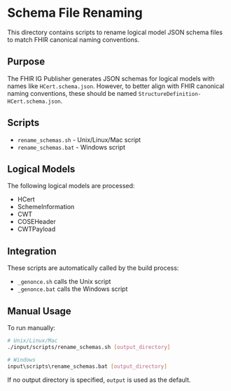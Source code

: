 # Schema File Renaming

This directory contains scripts to rename logical model JSON schema files to match FHIR canonical naming conventions.

## Purpose

The FHIR IG Publisher generates JSON schemas for logical models with names like `HCert.schema.json`. However, to better align with FHIR canonical naming conventions, these should be named `StructureDefinition-HCert.schema.json`.

## Scripts

- `rename_schemas.sh` - Unix/Linux/Mac script
- `rename_schemas.bat` - Windows script

## Logical Models

The following logical models are processed:
- HCert
- SchemeInformation  
- CWT
- COSEHeader
- CWTPayload

## Integration

These scripts are automatically called by the build process:
- `_genonce.sh` calls the Unix script
- `_genonce.bat` calls the Windows script

## Manual Usage

To run manually:
```bash
# Unix/Linux/Mac
./input/scripts/rename_schemas.sh [output_directory]

# Windows  
input\scripts\rename_schemas.bat [output_directory]
```

If no output directory is specified, `output` is used as the default.